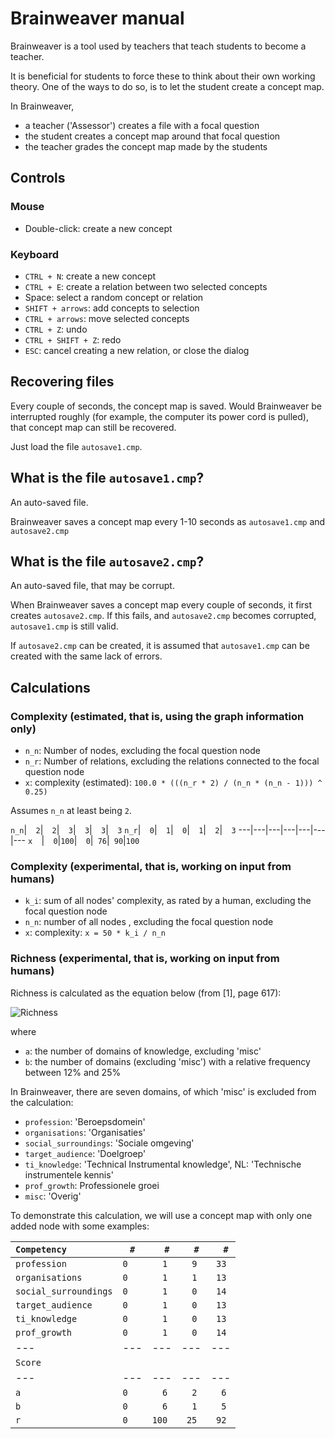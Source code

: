# Brainweaver manual

Brainweaver is a tool used by teachers that teach students to become
a teacher. 

It is beneficial for students to force these to think about
their own working theory. One of the ways to do so, is to
let the student create a concept map.

In Brainweaver,

 * a teacher ('Assessor') creates a file with a focal question
 * the student creates a concept map around that focal question
 * the teacher grades the concept map made by the students

## Controls



### Mouse

 * Double-click: create a new concept

### Keyboard

 * `CTRL + N`: create a new concept
 * `CTRL + E`: create a relation between two selected concepts
 * Space: select a random concept or relation
 * `SHIFT + arrows`: add concepts to selection
 * `CTRL + arrows`: move selected concepts
 * `CTRL + Z`: undo
 * `CTRL + SHIFT + Z`: redo
 * `ESC`: cancel creating a new relation, or close the dialog

## Recovering files

Every couple of seconds, the concept map is saved. 
Would Brainweaver be interrupted roughly (for example,
the computer its power cord is pulled), that concept map
can still be recovered. 

Just load the file `autosave1.cmp`.

## What is the file `autosave1.cmp`?

An auto-saved file.

Brainweaver saves a concept map every 1-10 seconds
as `autosave1.cmp` and `autosave2.cmp`

## What is the file `autosave2.cmp`?

An auto-saved file, that may be corrupt.

When Brainweaver saves a concept map every couple of seconds,
it first creates `autosave2.cmp`. If this fails, and `autosave2.cmp`
becomes corrupted, `autosave1.cmp` is still valid.

If `autosave2.cmp` can be created, it is assumed that `autosave1.cmp`
can be created with the same lack of errors.

## Calculations


### Complexity (estimated, that is, using the graph information only)

 * `n_n`: Number of nodes, excluding the focal question node
 * `n_r`: Number of relations, excluding the relations connected to the focal question node
 * `x`: complexity (estimated): `100.0 * (((n_r * 2) / (n_n * (n_n - 1))) ^ 0.25)`


Assumes `n_n` at least being `2`.


`n_n`|`  2`|`  2`|`  3`|`  3`|`  3`|`  3`
`n_r`|`  0`|`  1`|`  0`|`  1`|`  2`|`  3`
---|---|---|---|---|---|---
`x  `|`  0`|`100`|`  0`|` 76`|` 90`|`100`


### Complexity (experimental, that is, working on input from humans)

 * `k_i`: sum of all nodes' complexity, as rated by a human, excluding the focal question node
 * `n_n`: number of all nodes , excluding the focal question node
 * `x`: complexity: `x = 50 * k_i / n_n`


### Richness (experimental, that is, working on input from humans)

Richness is calculated as the equation below (from [1], page 617):

![Richness](Richness.png)

where

 * `a`: the number of domains of knowledge, excluding 'misc'
 * `b`: the number of domains (excluding 'misc') with a relative frequency between 12% and 25%

In Brainweaver, there are seven domains, of which 'misc' is excluded from the calculation:

 * `profession`: 'Beroepsdomein'
 * `organisations`: 'Organisaties'
 * `social_surroundings`: 'Sociale omgeving'
 * `target_audience`: 'Doelgroep'
 * `ti_knowledge`: 'Technical Instrumental knowledge', NL: 'Technische instrumentele kennis'
 * `prof_growth`: Professionele groei
 * `misc`: 'Overig'

To demonstrate this calculation, we will use a concept map with
only one added node with some examples:

`Competency         `|`#`|`  #`|`  #`|`  #`
---|---|---|---|---
`profession         `|`0`|`  1`|`  9`|` 33`
`organisations      `|`0`|`  1`|`  1`|` 13`
`social_surroundings`|`0`|`  1`|`  0`|` 14`
`target_audience    `|`0`|`  1`|`  0`|` 13`
`ti_knowledge       `|`0`|`  1`|`  0`|` 13`
`prof_growth        `|`0`|`  1`|`  0`|` 14`
---|---|---|---|---
`Score              `|` `|`   `|`   `|`   `
---|---|---|---|---
`a                  `|`0`|`  6`|`  2`|`  6`
`b                  `|`0`|`  6`|`  1`|`  5`
`r                  `|`0`|`100`|` 25`|` 92`
